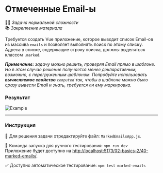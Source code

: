# Отмеченные Email-ы

👷🏻 _Задача нормальной сложности_\
📚 _Закрепление материала_

<!--start_statement-->

Требуется создать Vue приложение, которое выводит список Email-ов из массива `emails` и позволяет выполнять поиск по
этому списку. Адреса в списке, содержащие строку поиска, должны выделяться классом `.marked`.

_**Примечание:** задачу можно решить, проверяя Email прямо в шаблоне. Но в этом случае решение получается менее декларативным, возможно, с перегруженным шаблоном. Попробуйте
использовать **вычисляемое свойство** `computed` так, чтобы в шаблоне можно было сразу вывести Email и знать, требуется ли ему маркировка._

### Результат

<img src="https://i.imgur.com/DA8l8pP.gif" alt="Example">

<!--end_statement-->

---

### Инструкция

📝 Для решения задачи отредактируйте файл: `MarkedEmailsApp.js`.

🚀 Команда запуска для ручного тестирования: `npm run dev`\
Приложение будет доступно на [http://localhost:5173/02-basics-2/40-marked-emails/](http://localhost:5173/02-basics-2/40-marked-emails/).

✅ Доступно автоматическое тестирование: `npm test marked-emails`
